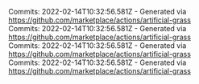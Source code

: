Commits: 2022-02-14T10:32:56.581Z - Generated via https://github.com/marketplace/actions/artificial-grass
<br>
Commits: 2022-02-14T10:32:56.581Z - Generated via https://github.com/marketplace/actions/artificial-grass
<br>
Commits: 2022-02-14T10:32:56.581Z - Generated via https://github.com/marketplace/actions/artificial-grass
<br>
Commits: 2022-02-14T10:32:56.581Z - Generated via https://github.com/marketplace/actions/artificial-grass
<br>
